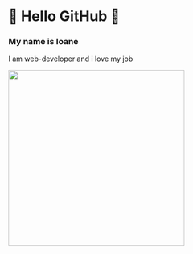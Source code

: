 # :yellow_heart: Hello GitHub :yellow_heart:
<h3>My name is Ioane</h3>
<p>I am web-developer and i love my job</p>

<!--![Waning Crescent](https://github.com/ioane-stacks/ioane-stacks/blob/master/PlanetsOnly.png)-->


<img src="https://github.com/ioane-stacks/ioane-stacks/blob/master/PlanetsOnly.png" width="350">
